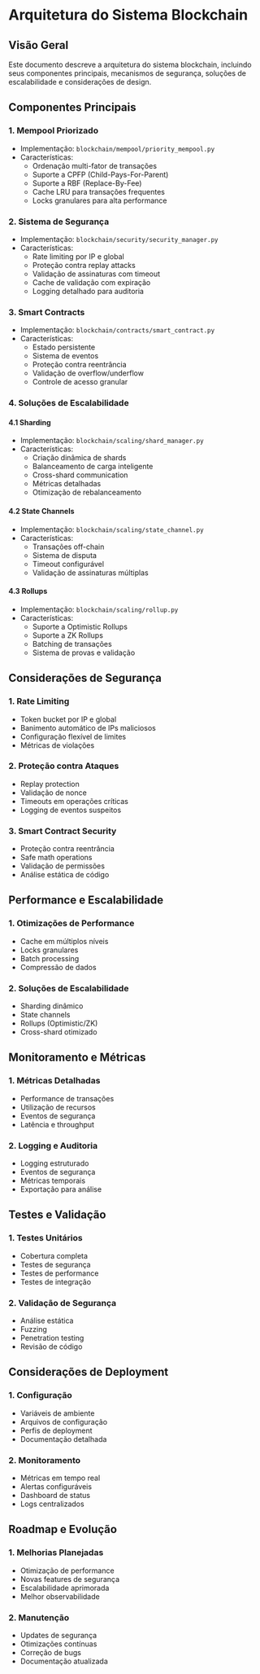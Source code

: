 # Arquitetura do Sistema Blockchain

## Visão Geral

Este documento descreve a arquitetura do sistema blockchain, incluindo seus componentes principais, mecanismos de segurança, soluções de escalabilidade e considerações de design.

## Componentes Principais

### 1. Mempool Priorizado
- Implementação: `blockchain/mempool/priority_mempool.py`
- Características:
  - Ordenação multi-fator de transações
  - Suporte a CPFP (Child-Pays-For-Parent)
  - Suporte a RBF (Replace-By-Fee)
  - Cache LRU para transações frequentes
  - Locks granulares para alta performance

### 2. Sistema de Segurança
- Implementação: `blockchain/security/security_manager.py`
- Características:
  - Rate limiting por IP e global
  - Proteção contra replay attacks
  - Validação de assinaturas com timeout
  - Cache de validação com expiração
  - Logging detalhado para auditoria

### 3. Smart Contracts
- Implementação: `blockchain/contracts/smart_contract.py`
- Características:
  - Estado persistente
  - Sistema de eventos
  - Proteção contra reentrância
  - Validação de overflow/underflow
  - Controle de acesso granular

### 4. Soluções de Escalabilidade

#### 4.1 Sharding
- Implementação: `blockchain/scaling/shard_manager.py`
- Características:
  - Criação dinâmica de shards
  - Balanceamento de carga inteligente
  - Cross-shard communication
  - Métricas detalhadas
  - Otimização de rebalanceamento

#### 4.2 State Channels
- Implementação: `blockchain/scaling/state_channel.py`
- Características:
  - Transações off-chain
  - Sistema de disputa
  - Timeout configurável
  - Validação de assinaturas múltiplas

#### 4.3 Rollups
- Implementação: `blockchain/scaling/rollup.py`
- Características:
  - Suporte a Optimistic Rollups
  - Suporte a ZK Rollups
  - Batching de transações
  - Sistema de provas e validação

## Considerações de Segurança

### 1. Rate Limiting
- Token bucket por IP e global
- Banimento automático de IPs maliciosos
- Configuração flexível de limites
- Métricas de violações

### 2. Proteção contra Ataques
- Replay protection
- Validação de nonce
- Timeouts em operações críticas
- Logging de eventos suspeitos

### 3. Smart Contract Security
- Proteção contra reentrância
- Safe math operations
- Validação de permissões
- Análise estática de código

## Performance e Escalabilidade

### 1. Otimizações de Performance
- Cache em múltiplos níveis
- Locks granulares
- Batch processing
- Compressão de dados

### 2. Soluções de Escalabilidade
- Sharding dinâmico
- State channels
- Rollups (Optimistic/ZK)
- Cross-shard otimizado

## Monitoramento e Métricas

### 1. Métricas Detalhadas
- Performance de transações
- Utilização de recursos
- Eventos de segurança
- Latência e throughput

### 2. Logging e Auditoria
- Logging estruturado
- Eventos de segurança
- Métricas temporais
- Exportação para análise

## Testes e Validação

### 1. Testes Unitários
- Cobertura completa
- Testes de segurança
- Testes de performance
- Testes de integração

### 2. Validação de Segurança
- Análise estática
- Fuzzing
- Penetration testing
- Revisão de código

## Considerações de Deployment

### 1. Configuração
- Variáveis de ambiente
- Arquivos de configuração
- Perfis de deployment
- Documentação detalhada

### 2. Monitoramento
- Métricas em tempo real
- Alertas configuráveis
- Dashboard de status
- Logs centralizados

## Roadmap e Evolução

### 1. Melhorias Planejadas
- Otimização de performance
- Novas features de segurança
- Escalabilidade aprimorada
- Melhor observabilidade

### 2. Manutenção
- Updates de segurança
- Otimizações contínuas
- Correção de bugs
- Documentação atualizada 